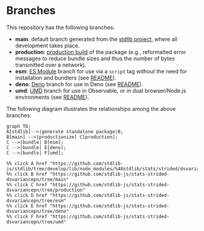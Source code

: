 <!--

@license Apache-2.0

Copyright (c) 2022 The Stdlib Authors.

Licensed under the Apache License, Version 2.0 (the "License");
you may not use this file except in compliance with the License.
You may obtain a copy of the License at

    http://www.apache.org/licenses/LICENSE-2.0

Unless required by applicable law or agreed to in writing, software
distributed under the License is distributed on an "AS IS" BASIS,
WITHOUT WARRANTIES OR CONDITIONS OF ANY KIND, either express or implied.
See the License for the specific language governing permissions and
limitations under the License.

-->

# Branches

This repository has the following branches:

-   **main**: default branch generated from the [stdlib project][stdlib-url], where all development takes place.
-   **production**: [production build][production-url] of the package (e.g., reformatted error messages to reduce bundle sizes and thus the number of bytes transmitted over a network).
-   **esm**: [ES Module][esm-url] branch for use via a `script` tag without the need for installation and bundlers (see [README][esm-readme]).
-   **deno**: [Deno][deno-url] branch for use in Deno (see [README][deno-readme]).
-   **umd**: [UMD][umd-url] branch for use in Observable, or in dual browser/Node.js environments (see [README][umd-readme]).

The following diagram illustrates the relationships among the above branches:

```mermaid
graph TD;
A[stdlib]-->|generate standalone package|B;
B[main] -->|productionize| C[production];
C -->|bundle| D[esm];
C -->|bundle| E[deno];
C -->|bundle| F[umd];

%% click A href "https://github.com/stdlib-js/stdlib/tree/develop/lib/node_modules/%40stdlib/stats/strided/dsvariancepn"
%% click B href "https://github.com/stdlib-js/stats-strided-dsvariancepn/tree/main"
%% click C href "https://github.com/stdlib-js/stats-strided-dsvariancepn/tree/production"
%% click D href "https://github.com/stdlib-js/stats-strided-dsvariancepn/tree/esm"
%% click E href "https://github.com/stdlib-js/stats-strided-dsvariancepn/tree/deno"
%% click F href "https://github.com/stdlib-js/stats-strided-dsvariancepn/tree/umd"
```

[stdlib-url]: https://github.com/stdlib-js/stdlib/tree/develop/lib/node_modules/%40stdlib/stats/strided/dsvariancepn
[production-url]: https://github.com/stdlib-js/stats-strided-dsvariancepn/tree/production
[deno-url]: https://github.com/stdlib-js/stats-strided-dsvariancepn/tree/deno
[deno-readme]: https://github.com/stdlib-js/stats-strided-dsvariancepn/blob/deno/README.md
[umd-url]: https://github.com/stdlib-js/stats-strided-dsvariancepn/tree/umd
[umd-readme]: https://github.com/stdlib-js/stats-strided-dsvariancepn/blob/umd/README.md
[esm-url]: https://github.com/stdlib-js/stats-strided-dsvariancepn/tree/esm
[esm-readme]: https://github.com/stdlib-js/stats-strided-dsvariancepn/blob/esm/README.md